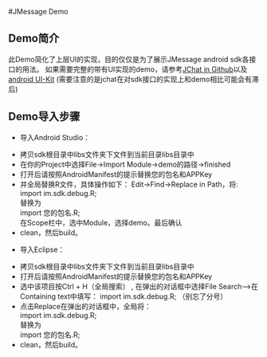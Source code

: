 #JMessage Demo

## Demo简介
此Demo简化了上层UI的实现，目的仅仅是为了展示JMessage android sdk各接口的用法。
如果需要完整的带有UI实现的demo，请参考[JChat in Github](https://github.com/jpush/jchat-android/)以及[android UI-Kit](https://github.com/jpush/jmessage-android-uikit)
(需要注意的是jchat在对sdk接口的实现上和demo相比可能会有滞后)

## Demo导入步骤
+ 导入Android Studio：
 - 拷贝sdk根目录中libs文件夹下文件到当前目录libs目录中
 - 在你的Project中选择File->Import Module->demo的路径->finished
 - 打开后请按照AndroidManifest的提示替换您的包名和APPKey
 - 并全局替换R文件，具体操作如下：
  Edit->Find->Replace in Path，将:  
  import im.sdk.debug.R;  
  替换为  
  import 您的包名.R;  
  在Scope栏中，选中Module，选择demo。最后确认
 - clean，然后build。

+ 导入Eclipse：
 - 拷贝sdk根目录中libs文件夹下文件到当前目录libs目录中
 - 打开后请按照AndroidManifest的提示替换您的包名和APPKey
 - 选中该项目按Ctrl + H（全局搜索） , 在弹出的对话框中选择File Search-->在Containing text中填写：
import im.sdk.debug.R; （别忘了分号）
 - 点击Replace在弹出的对话框中，全局将：  
 import im.sdk.debug.R;  
 替换为  
 import 您的包名.R;
 - clean，然后build。


